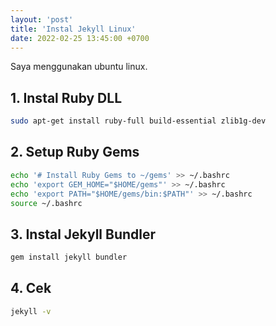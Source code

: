 ```yaml
---
layout: 'post'
title: 'Instal Jekyll Linux'
date: 2022-02-25 13:45:00 +0700
---
```


Saya menggunakan ubuntu linux.

## 1. Instal Ruby DLL

```bash
sudo apt-get install ruby-full build-essential zlib1g-dev
````

## 2. Setup Ruby Gems

```bash
echo '# Install Ruby Gems to ~/gems' >> ~/.bashrc
echo 'export GEM_HOME="$HOME/gems"' >> ~/.bashrc
echo 'export PATH="$HOME/gems/bin:$PATH"' >> ~/.bashrc
source ~/.bashrc
```

## 3. Instal Jekyll Bundler

```bash
gem install jekyll bundler
```

## 4. Cek

```bash
jekyll -v
````